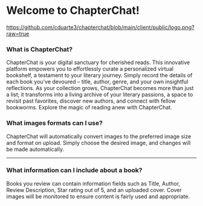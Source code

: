 # Welcome to ChapterChat!

https://github.com/cduarte3/chapterchat/blob/main/client/public/logo.png?raw=true

### What is ChapterChat?

ChapterChat is your digital sanctuary for cherished reads. This innovative platform empowers you to effortlessly curate a personalized virtual bookshelf, a testament to your literary journey. Simply record the details of each book you've devoured – title, author, genre, and your own insightful reflections. As your collection grows, ChapterChat becomes more than just a list; it transforms into a living archive of your literary passions, a space to revisit past favorites, discover new authors, and connect with fellow bookworms. Explore the magic of reading anew with ChapterChat.


### What images formats can I use?

ChapterChat will automatically convert images to the preferred image size and format on upload. Simply choose the desired image, and changes will be made automatically.

<hr>

### What information can I include about a book?

Books you review can contain information fields such as Title, Author, Review Description, Star rating out of 5, and an uploaded cover. Cover images will be monitored to ensure content is fairly used and appropriate.